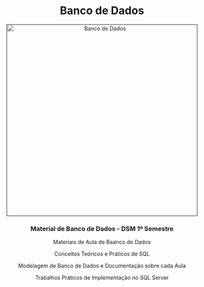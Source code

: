 <h1 align="center"> Banco de Dados </h1>

<div align="center">
   <a href=""><img src="https://i.giphy.com/media/VXJWhaO7afRe/giphy.webp" height="500" weight="250" alt="Banco de Dados" border="0"></a>
</div>

<h3 align="center"><strong>Material de Banco de Dados - DSM 1º Semestre</strong></h3>

<div align="center">
<p> Materiais de Aula de Baanco de Dados</p>
<p> Conceitos Teóricos e Práticos de SQL</p>
<p> Modelagem de Banco de Dados e Documentação sobre cada Aula </p>
<p> Trabalhos Práticos de Implementação no SQL Server </p>
</div>
